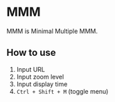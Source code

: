 # MMM

MMM is Minimal Multiple MMM.

## How to use

1. Input URL
2. Input zoom level
3. Input display time
4. `Ctrl + Shift + M` (toggle menu)
